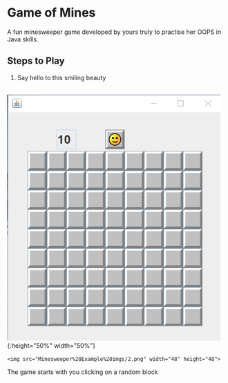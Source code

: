 # Game of Mines

A fun minesweeper game developed by yours truly to practise her OOPS in Java skills.

## Steps to Play

1. Say hello to this smiling beauty

    ![Alt text](Minesweeper%20Example%20imgs/1.png?raw=true "Title"){:height="50%" width="50%"}
    
    
    <img src="Minesweeper%20Example%20imgs/2.png" width="48" height="48">


The game starts with you clicking on a random block
